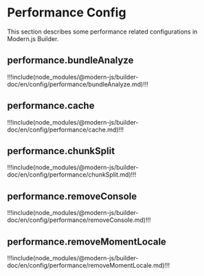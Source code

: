 # Performance Config

This section describes some performance related configurations in Modern.js Builder.

## performance.bundleAnalyze

!!!include(node_modules/@modern-js/builder-doc/en/config/performance/bundleAnalyze.md)!!!

## performance.cache

!!!include(node_modules/@modern-js/builder-doc/en/config/performance/cache.md)!!!

## performance.chunkSplit

!!!include(node_modules/@modern-js/builder-doc/en/config/performance/chunkSplit.md)!!!

## performance.removeConsole

!!!include(node_modules/@modern-js/builder-doc/en/config/performance/removeConsole.md)!!!

## performance.removeMomentLocale

!!!include(node_modules/@modern-js/builder-doc/en/config/performance/removeMomentLocale.md)!!!
